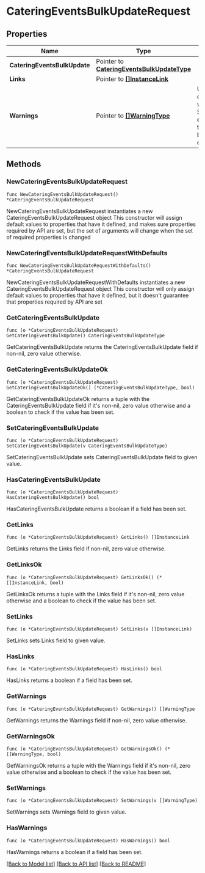 # CateringEventsBulkUpdateRequest

## Properties

Name | Type | Description | Notes
------------ | ------------- | ------------- | -------------
**CateringEventsBulkUpdate** | Pointer to [**CateringEventsBulkUpdateType**](CateringEventsBulkUpdateType.md) |  | [optional] 
**Links** | Pointer to [**[]InstanceLink**](InstanceLink.md) |  | [optional] 
**Warnings** | Pointer to [**[]WarningType**](WarningType.md) | Used in conjunction with the Success elementSpace to define a business error. | [optional] 

## Methods

### NewCateringEventsBulkUpdateRequest

`func NewCateringEventsBulkUpdateRequest() *CateringEventsBulkUpdateRequest`

NewCateringEventsBulkUpdateRequest instantiates a new CateringEventsBulkUpdateRequest object
This constructor will assign default values to properties that have it defined,
and makes sure properties required by API are set, but the set of arguments
will change when the set of required properties is changed

### NewCateringEventsBulkUpdateRequestWithDefaults

`func NewCateringEventsBulkUpdateRequestWithDefaults() *CateringEventsBulkUpdateRequest`

NewCateringEventsBulkUpdateRequestWithDefaults instantiates a new CateringEventsBulkUpdateRequest object
This constructor will only assign default values to properties that have it defined,
but it doesn't guarantee that properties required by API are set

### GetCateringEventsBulkUpdate

`func (o *CateringEventsBulkUpdateRequest) GetCateringEventsBulkUpdate() CateringEventsBulkUpdateType`

GetCateringEventsBulkUpdate returns the CateringEventsBulkUpdate field if non-nil, zero value otherwise.

### GetCateringEventsBulkUpdateOk

`func (o *CateringEventsBulkUpdateRequest) GetCateringEventsBulkUpdateOk() (*CateringEventsBulkUpdateType, bool)`

GetCateringEventsBulkUpdateOk returns a tuple with the CateringEventsBulkUpdate field if it's non-nil, zero value otherwise
and a boolean to check if the value has been set.

### SetCateringEventsBulkUpdate

`func (o *CateringEventsBulkUpdateRequest) SetCateringEventsBulkUpdate(v CateringEventsBulkUpdateType)`

SetCateringEventsBulkUpdate sets CateringEventsBulkUpdate field to given value.

### HasCateringEventsBulkUpdate

`func (o *CateringEventsBulkUpdateRequest) HasCateringEventsBulkUpdate() bool`

HasCateringEventsBulkUpdate returns a boolean if a field has been set.

### GetLinks

`func (o *CateringEventsBulkUpdateRequest) GetLinks() []InstanceLink`

GetLinks returns the Links field if non-nil, zero value otherwise.

### GetLinksOk

`func (o *CateringEventsBulkUpdateRequest) GetLinksOk() (*[]InstanceLink, bool)`

GetLinksOk returns a tuple with the Links field if it's non-nil, zero value otherwise
and a boolean to check if the value has been set.

### SetLinks

`func (o *CateringEventsBulkUpdateRequest) SetLinks(v []InstanceLink)`

SetLinks sets Links field to given value.

### HasLinks

`func (o *CateringEventsBulkUpdateRequest) HasLinks() bool`

HasLinks returns a boolean if a field has been set.

### GetWarnings

`func (o *CateringEventsBulkUpdateRequest) GetWarnings() []WarningType`

GetWarnings returns the Warnings field if non-nil, zero value otherwise.

### GetWarningsOk

`func (o *CateringEventsBulkUpdateRequest) GetWarningsOk() (*[]WarningType, bool)`

GetWarningsOk returns a tuple with the Warnings field if it's non-nil, zero value otherwise
and a boolean to check if the value has been set.

### SetWarnings

`func (o *CateringEventsBulkUpdateRequest) SetWarnings(v []WarningType)`

SetWarnings sets Warnings field to given value.

### HasWarnings

`func (o *CateringEventsBulkUpdateRequest) HasWarnings() bool`

HasWarnings returns a boolean if a field has been set.


[[Back to Model list]](../README.md#documentation-for-models) [[Back to API list]](../README.md#documentation-for-api-endpoints) [[Back to README]](../README.md)


